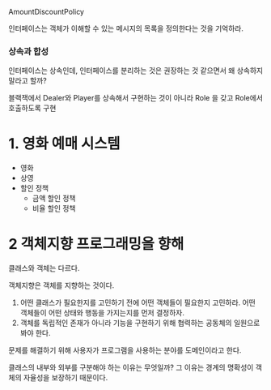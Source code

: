 AmountDiscountPolicy

인터페이스는 객체가 이해할 수 있는 메시지의 목록을 정의한다는 것을 기억하라.

### 상속과 합성

인터페이스는 상속인데, 인터페이스를 분리하는 것은 권장하는 것 같으면서 왜 상속하지 말라고 할까?

블랙잭에서 Dealer와 Player를 상속해서 구현하는 것이 아니라 Role 을 갖고 Role에서 호출하도록 구현



# 1. 영화 예매 시스템

- 영화
- 상영
- 할인 정책
  - 금액 할인 정책
  - 비율 할인 정책

# 2 객체지향 프로그래밍을 향해

클래스와 객체는 다르다.

객체지향은 객체를 지향하는 것이다.

1. 어떤 클래스가 필요한지를 고민하기 전에 어떤 객체들이 필요한지 고민하라. 어떤 객체들이 어떤 상태와 행동을 가지는지를 먼저 결정하자.
2. 객체를 독립적인 존재가 아니라 기능을 구현하기 위해 협력하는 공동체의 일원으로 봐야 한다.

문제를 해결하기 위해 사용자가 프로그램을 사용하는 분야를 도메인이라고 한다.

클래스의 내부와 외부를 구분해야 하는 이유는 무엇일까? 그 이유는 경계의 명확성이 객체의 자율성을 보장하기 때문이다.
